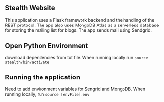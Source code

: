## Stealth Website
This application uses a Flask framework backend and the handling of the REST protocol. The app also uses MongoDB Atlas as a serverless database for storing the mailing list for blogs. The app sends mail using Sendgrid.

## Open Python Environment
download dependencies from txt file. When running locally run `source stealth/bin/activate`

## Running the application
Need to add environment variables for Sengrid and MongoDB. When running locally, run `source [envFile].env`